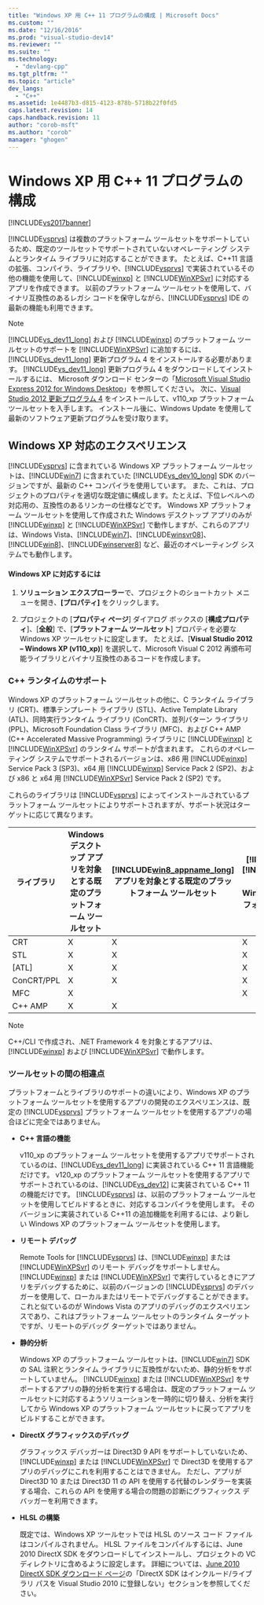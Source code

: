 ```yaml
---
title: "Windows XP 用 C++ 11 プログラムの構成 | Microsoft Docs"
ms.custom: ""
ms.date: "12/16/2016"
ms.prod: "visual-studio-dev14"
ms.reviewer: ""
ms.suite: ""
ms.technology: 
  - "devlang-cpp"
ms.tgt_pltfrm: ""
ms.topic: "article"
dev_langs: 
  - "C++"
ms.assetid: 1e4487b3-d815-4123-878b-5718b22f0fd5
caps.latest.revision: 14
caps.handback.revision: 11
author: "corob-msft"
ms.author: "corob"
manager: "ghogen"
---
```

# Windows XP 用 C++ 11 プログラムの構成
[!INCLUDE[vs2017banner](../assembler/inline/includes/vs2017banner.md)]

[!INCLUDE[vsprvs](../assembler/masm/includes/vsprvs_md.md)] は複数のプラットフォーム ツールセットをサポートしているため、既定のツールセットでサポートされていないオペレーティング システムとランタイム ライブラリに対応することができます。  たとえば、C\+\+11 言語の拡張、コンパイラ、ライブラリや、[!INCLUDE[vsprvs](../assembler/masm/includes/vsprvs_md.md)] で実装されているその他の機能を使用して、[!INCLUDE[winxp](../build/includes/winxp_md.md)] と [!INCLUDE[WinXPSvr](../build/includes/winxpsvr_md.md)] に対応するアプリを作成できます。  以前のプラットフォーム ツールセットを使用して、バイナリ互換性のあるレガシ コードを保守しながら、[!INCLUDE[vsprvs](../assembler/masm/includes/vsprvs_md.md)] IDE の最新の機能も利用できます。  
  
> [!NOTE]
>  [!INCLUDE[vs_dev11_long](../build/includes/vs_dev11_long_md.md)] および [!INCLUDE[winxp](../build/includes/winxp_md.md)] のプラットフォーム ツールセットのサポートを [!INCLUDE[WinXPSvr](../build/includes/winxpsvr_md.md)] に追加するには、[!INCLUDE[vs_dev11_long](../build/includes/vs_dev11_long_md.md)] 更新プログラム 4 をインストールする必要があります。  [!INCLUDE[vs_dev11_long](../build/includes/vs_dev11_long_md.md)] 更新プログラム 4 をダウンロードしてインストールするには、 Microsoft ダウンロード センターの「[Microsoft Visual Studio Express 2012 for Windows Desktop](http://go.microsoft.com/fwlink/?LinkID=265464)」を参照してください。  次に、[Visual Studio 2012 更新プログラム 4](http://go.microsoft.com/fwlink/?LinkID=335900) をインストールして、v110\_xp プラットフォーム ツールセットを入手します。  インストール後に、Windows Update を使用して最新のソフトウェア更新プログラムを受け取ります。  
  
## Windows XP 対応のエクスペリエンス  
 [!INCLUDE[vsprvs](../assembler/masm/includes/vsprvs_md.md)] に含まれている Windows XP プラットフォーム ツールセットは、[!INCLUDE[win7](../build/includes/win7_md.md)] に含まれていた [!INCLUDE[vs_dev10_long](../build/includes/vs_dev10_long_md.md)] SDK のバージョンですが、最新の C\+\+ コンパイラを使用しています。  また、これは、プロジェクトのプロパティを適切な既定値に構成します。たとえば、下位レベルへの対応用の、互換性のあるリンカーの仕様などです。  Windows XP プラットフォーム ツールセットを使用して作成された Windows デスクトップ アプリのみが [!INCLUDE[winxp](../build/includes/winxp_md.md)] と [!INCLUDE[WinXPSvr](../build/includes/winxpsvr_md.md)] で動作しますが、これらのアプリは、Windows Vista、[!INCLUDE[win7](../build/includes/win7_md.md)]、[!INCLUDE[winsvr08](../build/includes/winsvr08_md.md)]、[!INCLUDE[win8](../build/includes/win8_md.md)]、[!INCLUDE[winserver8](../build/includes/winserver8_md.md)] など、最近のオペレーティング システムでも動作します。  
  
#### Windows XP に対応するには  
  
1.  **ソリューション エクスプローラー**で、プロジェクトのショートカット メニューを開き、**\[プロパティ\]** をクリックします。  
  
2.  プロジェクトの \[**プロパティ ページ**\] ダイアログ ボックスの \[**構成プロパティ**\]、\[**全般**\] で、\[**プラットフォーム ツールセット**\] プロパティを必要な Windows XP ツールセットに設定します。  たとえば、\[**Visual Studio 2012 – Windows XP \(v110\_xp\)**\] を選択して、Microsoft Visual C 2012 再頒布可能ライブラリとバイナリ互換性のあるコードを作成します。  
  
### C\+\+ ランタイムのサポート  
 Windows XP のプラットフォーム ツールセットの他に、C ランタイム ライブラリ \(CRT\)、標準テンプレート ライブラリ \(STL\)、Active Template Library \(ATL\)、同時実行ランタイム ライブラリ \(ConCRT\)、並列パターン ライブラリ \(PPL\)、Microsoft Foundation Class ライブラリ \(MFC\)、および C\+\+ AMP \(C\+\+ Accelerated Massive Programming\) ライブラリに [!INCLUDE[winxp](../build/includes/winxp_md.md)] と [!INCLUDE[WinXPSvr](../build/includes/winxpsvr_md.md)] のランタイム サポートが含まれます。  これらのオペレーティング システムでサポートされるバージョンは、x86 用 [!INCLUDE[winxp](../build/includes/winxp_md.md)] Service Pack 3 \(SP3\)、x64 用 [!INCLUDE[winxp](../build/includes/winxp_md.md)] Service Pack 2 \(SP2\)、および x86 と x64 用 [!INCLUDE[WinXPSvr](../build/includes/winxpsvr_md.md)] Service Pack 2 \(SP2\) です。  
  
 これらのライブラリは [!INCLUDE[vsprvs](../assembler/masm/includes/vsprvs_md.md)] によってインストールされているプラットフォーム ツールセットによりサポートされますが、サポート状況はターゲットに応じて異なります。  
  
|ライブラリ|Windows デスクトップ アプリを対象とする既定のプラットフォーム ツールセット|[!INCLUDE[win8_appname_long](../build/includes/win8_appname_long_md.md)] アプリを対象とする既定のプラットフォーム ツールセット|[!INCLUDE[winxp](../build/includes/winxp_md.md)]、[!INCLUDE[WinXPSvr](../build/includes/winxpsvr_md.md)] を対象とする Windows XP プラットフォーム ツールセット|  
|-----------|------------------------------------------------|---------------------------------------------------------------------------------------------------|------------------------------------------------------------------------------------------------------------------------------------------------------|  
|CRT|X|X|X|  
|STL|X|X|X|  
|\[ATL\]|X|X|X|  
|ConCRT\/PPL|X|X|X|  
|MFC|X||X|  
|C\+\+ AMP|X|X||  
  
> [!NOTE]
>  C\+\+\/CLI で作成され、.NET Framework 4 を対象とするアプリは、[!INCLUDE[winxp](../build/includes/winxp_md.md)] および [!INCLUDE[WinXPSvr](../build/includes/winxpsvr_md.md)] で動作します。  
  
### ツールセットの間の相違点  
 プラットフォームとライブラリのサポートの違いにより、Windows XP のプラットフォーム ツールセットを使用するアプリの開発のエクスペリエンスは、既定の [!INCLUDE[vsprvs](../assembler/masm/includes/vsprvs_md.md)] プラットフォーム ツールセットを使用するアプリの場合ほどに完全ではありません。  
  
-   **C\+\+ 言語の機能**  
  
     v110\_xp のプラットフォーム ツールセットを使用するアプリでサポートされているのは、[!INCLUDE[vs_dev11_long](../build/includes/vs_dev11_long_md.md)] に実装されている C\+\+ 11 言語機能だけです。  v120\_xp のプラットフォーム ツールセットを使用するアプリでサポートされているのは、[!INCLUDE[vs_dev12](../atl-mfc-shared/includes/vs_dev12_md.md)] に実装されている C\+\+ 11 の機能だけです。  [!INCLUDE[vsprvs](../assembler/masm/includes/vsprvs_md.md)] は、以前のプラットフォーム ツールセットを使用してビルドするときに、対応するコンパイラを使用します。  そのバージョンに実装されている C\+\+11 の追加機能を利用するには、より新しい Windows XP のプラットフォーム ツールセットを使用します。  
  
-   **リモート デバッグ**  
  
     Remote Tools for [!INCLUDE[vsprvs](../assembler/masm/includes/vsprvs_md.md)] は、[!INCLUDE[winxp](../build/includes/winxp_md.md)] または [!INCLUDE[WinXPSvr](../build/includes/winxpsvr_md.md)] のリモート デバッグをサポートしません。  [!INCLUDE[winxp](../build/includes/winxp_md.md)] または [!INCLUDE[WinXPSvr](../build/includes/winxpsvr_md.md)] で実行しているときにアプリをデバッグするために、以前のバージョンの [!INCLUDE[vsprvs](../assembler/masm/includes/vsprvs_md.md)] のデバッガーを使用して、ローカルまたはリモートでデバッグすることができます。  これと似ているのが Windows Vista のアプリのデバッグのエクスペリエンスであり、これはプラットフォーム ツールセットのランタイム ターゲットですが、リモートのデバッグ ターゲットではありません。  
  
-   **静的分析**  
  
     Windows XP のプラットフォーム ツールセットは、[!INCLUDE[win7](../build/includes/win7_md.md)] SDK の SAL 注釈とランタイム ライブラリに互換性がないため、静的分析をサポートしていません。  [!INCLUDE[winxp](../build/includes/winxp_md.md)] または [!INCLUDE[WinXPSvr](../build/includes/winxpsvr_md.md)] をサポートするアプリの静的分析を実行する場合は、既定のプラットフォーム ツールセットに対応するようソリューションを一時的に切り替え、分析を実行してから Windows XP のプラットフォーム ツールセットに戻ってアプリをビルドすることができます。  
  
-   **DirectX グラフィックスのデバッグ**  
  
     グラフィックス デバッガーは Direct3D 9 API をサポートしていないため、[!INCLUDE[winxp](../build/includes/winxp_md.md)] または [!INCLUDE[WinXPSvr](../build/includes/winxpsvr_md.md)] で Direct3D を使用するアプリのデバッグにこれを利用することはできません。  ただし、アプリが Direct3D 10 または Direct3D 11 の API を使用する代替のレンダラーを実装する場合、これらの API を使用する場合の問題の診断にグラフィックス デバッガーを利用できます。  
  
-   **HLSL の構築**  
  
     既定では、Windows XP ツールセットでは HLSL のソース コード ファイルはコンパイルされません。  HLSL ファイルをコンパイルするには、June 2010 DirectX SDK をダウンロードしてインストールし、プロジェクトの VC ディレクトリに含めるように設定します。  詳細については、[June 2010 DirectX SDK ダウンロード ページ](http://www.microsoft.com/download/details.aspx?displaylang=en&id=6812)の「DirectX SDK はインクルード\/ライブラリ パスを Visual Studio 2010 に登録しない」セクションを参照してください。